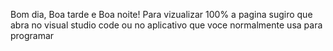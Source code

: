 Bom dia, Boa tarde e Boa noite!
Para vizualizar 100% a pagina sugiro que abra no visual studio code ou no aplicativo que voce normalmente usa para programar
